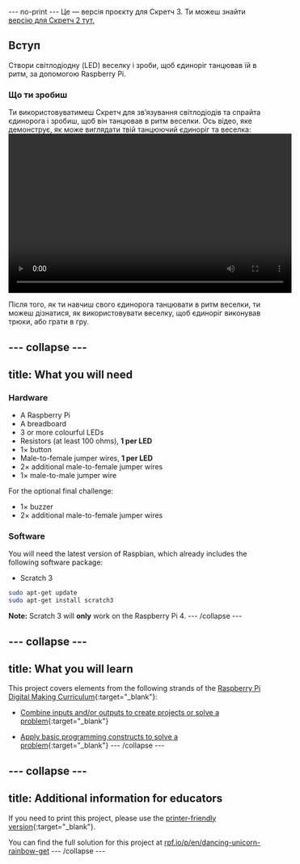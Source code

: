 \--- no-print \--- Це — версія проєкту для Скретч 3. Ти можеш знайти [версію для Скретч 2 тут.](https://projects.raspberrypi.org/en/projects/dancing-unicorn-rainbow-scratch2)

## Вступ

Створи світлодіодну (LED) веселку і зроби, щоб єдиноріг танцював їй в ритм, за допомогою Raspberry Pi.

### Що ти зробиш

Ти використовуватимеш Скретч для зв’язування світлодіодів та спрайта єдинорога і зробиш, щоб він танцював в ритм веселки. Ось відео, яке демонструє, як може виглядати твій танцюючий єдиноріг та веселка:<video width="560" height="315" controls> <source src="resources/Screencast.mp4" type="video/mp4"> Твій браузер не підтримує тег video, спробуй використати FireFox або Chrome </video> 

Після того, як ти навчиш свого єдинорога танцювати в ритм веселки, ти можеш дізнатися, як використовувати веселку, щоб єдиноріг виконував трюки, або грати в гру.

## \--- collapse \---

## title: What you will need

### Hardware

+ A Raspberry Pi
+ A breadboard
+ 3 or more colourful LEDs
+ Resistors (at least 100 ohms), **1 per LED**
+ 1× button
+ Male-to-female jumper wires, **1 per LED**
+ 2× additional male-to-female jumper wires
+ 1× male-to-male jumper wire

For the optional final challenge:

+ 1× buzzer
+ 2× additional male-to-female jumper wires

### Software

You will need the latest version of Raspbian, which already includes the following software package:

+ Scratch 3

```bash
sudo apt-get update
sudo apt-get install scratch3
```

**Note:** Scratch 3 will **only** work on the Raspberry Pi 4. \--- /collapse \---

## \--- collapse \---

## title: What you will learn

This project covers elements from the following strands of the [Raspberry Pi Digital Making Curriculum](http://rpf.io/curriculum){:target="_blank"}:

+ [Combine inputs and/or outputs to create projects or solve a problem](https://curriculum.raspberrypi.org/physical-computing/builder/){:target="_blank"}

+ [Apply basic programming constructs to solve a problem](https://www.raspberrypi.org/curriculum/programming/builder){:target="_blank"} \--- /collapse \---

## \--- collapse \---

## title: Additional information for educators

If you need to print this project, please use the [printer-friendly version](https://projects.raspberrypi.org/en/projects/dancing-unicorn-rainbow/print){:target="_blank"}.

You can find the full solution for this project at [rpf.io/p/en/dancing-unicorn-rainbow-get](https://rpf.io/p/en/dancing-unicorn-rainbow-get) \--- /collapse \---